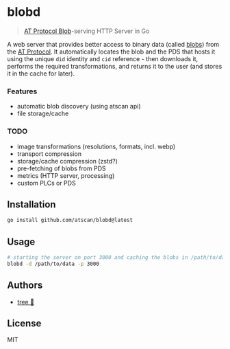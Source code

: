 # blobd

> [AT Protocol Blob](https://atproto.com/specs/data-model#blob-type)-serving HTTP Server in Go

A web server that provides better access to binary data (called [blobs](https://atproto.com/specs/data-model#blob-type)) from the [AT Protocol](https://atproto.com/). It automatically locates the blob and the PDS that hosts it using the unique `did` identity and `cid` reference - then downloads it, performs the required transformations, and returns it to the user (and stores it in the cache for later).

### Features
- automatic blob discovery (using atscan api)
- file storage/cache

### TODO
- image transformations (resolutions, formats, incl. webp)
- transport compression
- storage/cache compression (zstd?)
- pre-fetching of blobs from PDS
- metrics (HTTP server, processing)
- custom PLCs or PDS

## Installation

```bash
go install github.com/atscan/blobd@latest
```

## Usage

```bash
# starting the server on port 3000 and caching the blobs in /path/to/data
blobd -d /path/to/data -p 3000
```

## Authors

- [tree 🌴](https://bsky.app/profile/did:plc:524tuhdhh3m7li5gycdn6boe)

## License

MIT